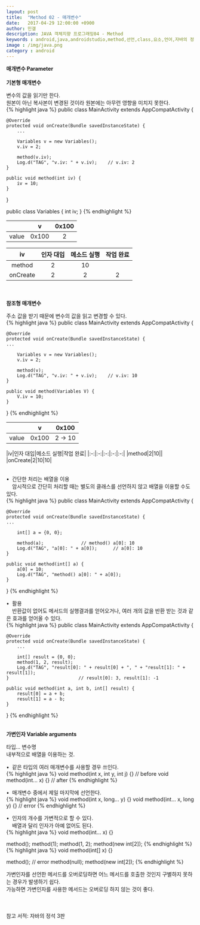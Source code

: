 ```yaml
---
layout: post
title:  "Method 02 - 매개변수"
date:   2017-04-29 12:00:00 +0900
author: 민갤
description: JAVA 객체지향 프로그래밍04 - Method
keywords : android,java,androidstudio,method,선언,class,요소,언어,자바의 정석,프로그래밍,메모리,JVM,memory,Method,매개변수,parameter
image : /img/java.png
category : android
---
```

<div><strong class="h2">매개변수 Parameter</strong></div>
<br>

<div><strong>기본형 매개변수</strong></div><p></p>
<div>변수의 값을 읽기만 한다.</div>
<div>원본이 아닌 복사본이 변경된 것이라 원본에는 아무런 영향을 미치지 못한다.</div>
{% highlight java %}
public class MainActivity extends AppCompatActivity {

    @Override
    protected void onCreate(Bundle savedInstanceState) {
        ...

        Variables v = new Variables();
        v.iv = 2;

        method(v.iv);
        Log.d("TAG", "v.iv: " + v.iv);	  // v.iv: 2
    }

    public void method(int iv) {
        iv = 10;
    }
}

public class Variables {
    int iv;
} 
{% endhighlight %}<p></p>

||v|0x100|
|:-:|:-:|:-:|
|value|0x100|2|

|iv|인자 대입|메소드 실행|작업 완료|
|:-:|:-:|:-:|:-:|
|method|2|10||
|onCreate|2|2|2|

<br>
<br>

<div><strong>참조형 매개변수</strong></div><p></p>
<div>주소 값을 받기 때문에 변수의 값을 읽고 변경할 수 있다.</div>
{% highlight java %}
public class MainActivity extends AppCompatActivity {

    @Override
    protected void onCreate(Bundle savedInstanceState) {
    ...

        Variables v = new Variables();
        v.iv = 2;

        method(v);
        Log.d("TAG", "v.iv: " + v.iv);	  // v.iv: 10
    }

    public void method(Variables V) {
        V.iv = 10;
    }
}
{% endhighlight %}<p></p>

||v|0x100|
|:-:|:-:|:-:|
|value|0x100|2 → 10|

|iv|인자 대입|메소드 실행|작업 완료|
|:-:|:-:|:-:|:-:|:-:|
|method|2|10||
|onCreate|2|10|10|

<br>
<div>&#149;&nbsp; 간단한 처리는 배열을 이용</div>
<div>&nbsp; &nbsp; 암시적으로 간단히 처리할 때는 별도의 클래스를 선언하지 않고 배열을 이용할 수도 있다.</div>
{% highlight java %}
public class MainActivity extends AppCompatActivity {

    @Override
    protected void onCreate(Bundle savedInstanceState) {
    ...

        int[] a = {0, 0};

        method(a);			    // method() a[0]: 10
        Log.d("TAG", "a[0]: " + a[0]);	    // a[0]: 10
    }

    public void method(int[] a) {
        a[0] = 10;
        Log.d("TAG", "method() a[0]: " + a[0]);
    }
} 
{% endhighlight %}<br>

<div>&#149;&nbsp; 활용</div>
<div>&nbsp; &nbsp; 반환값이 없어도 메서드의 실행결과를 얻어오거나, 여러 개의 값을 반환 받는 것과 같은 효과를 얻어올 수 있다.</div>
{% highlight java %}
public class MainActivity extends AppCompatActivity {

    @Override
    protected void onCreate(Bundle savedInstanceState) {
        ...

        int[] result = {0, 0};
        method(1, 2, result);
        Log.d("TAG", "result[0]: " + result[0] + ", " + "result[1]: " + result[1]);
    }						   // result[0]: 3, result[1]: -1

    public void method(int a, int b, int[] result) {
        result[0] = a + b;
        result[1] = a - b;
    }
}
{% endhighlight %}
<br>
<br>

<div><strong>가변인자 Variable arguments</strong></div><p></p>

<div><span class="blue">타입... 변수명</span></div>
<div>내부적으로 배열을 이용하는 것.</div><p></p>

<div>&#149;&nbsp; 같은 타입의 여러 매개변수를 사용할 경우 쓰인다.</div>  
{% highlight java %}
void method(int x, int y, int j) {}	  // before
void method(int... x) {}		  // after
{% endhighlight %}<p></p>
<div>&#149;&nbsp; 매개변수 중에서 제일 마지막에 선언한다.</div>
{% highlight java %}
void method(int x, long... y) {}
void method(int... x, long y) {}   // error
{% endhighlight %}<p></p>
<div>&#149;&nbsp; 인자의 개수를 가변적으로 할 수 있다.</div>
<div>&nbsp; &nbsp; 배열과 달리 인자가 아예 없어도 된다.</div>
{% highlight java %}
void method(int... x) {}

method();
method(1);
method(1, 2);
method(new int[2]);
{% endhighlight %}
{% highlight java %}
void method(int[] x) {}

method();    // error
method(null);
method(new int[2]);
{% endhighlight %}<p></p>
<div>가변인자를 선언한 메서드를 오버로딩하면 어느 메서드를 호출한 것인지 구별하지 못하는 경우가 발생하기 쉽다.</div>
<div>가능하면 가변인자를 사용한 메서드는 오버로딩 하지 않는 것이 좋다.</div>
<br>
<br>
<br>
참고 서적: 자바의 정석 3판
